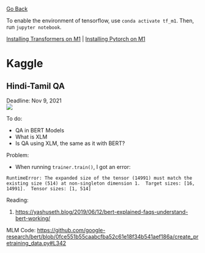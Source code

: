 [Go Back](https://github.com/arm-on/plan/blob/main/README.md)

To enable the environment of tensorflow, use `conda activate tf_m1`. Then, run `jupyter notebook`.

[Installing Transformers on M1](https://medium.com/@alfarruggia/from-zero-to-transformers-on-apple-m1-chip-e5d9afa35f5)
| [Installing Pytorch on M1](https://towardsdatascience.com/yes-you-can-run-pytorch-natively-on-m1-macbooks-and-heres-how-35d2eaa07a83)

# Kaggle

## Hindi-Tamil QA

Deadline: Nov 9, 2021
<img src="http://gen.sendtric.com/countdown/28vagyjlv6" style="display:block;">

To do:
- QA in BERT Models
- What is XLM
- Is QA using XLM, the same as it with BERT?

Problem:
- When running `trainer.train()`, I got an error:

`RuntimeError: The expanded size of the tensor (14991) must match the existing size (514) at non-singleton dimension 1.  Target sizes: [16, 14991].  Tensor sizes: [1, 514]`

Reading:

1. https://yashuseth.blog/2019/06/12/bert-explained-faqs-understand-bert-working/


MLM Code:
https://github.com/google-research/bert/blob/0fce551b55caabcfba52c61e18f34b541aef186a/create_pretraining_data.py#L342